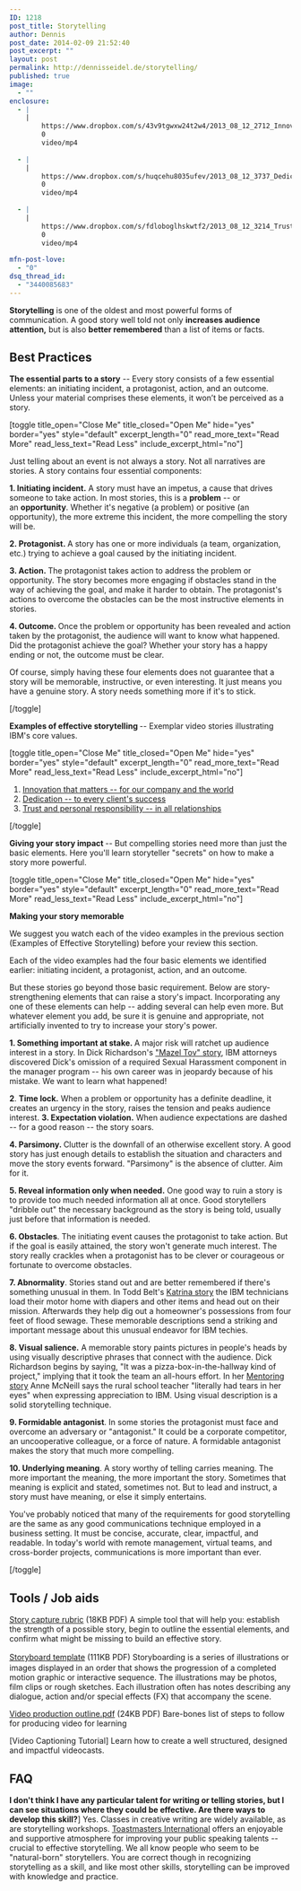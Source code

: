 ```yaml
---
ID: 1218
post_title: Storytelling
author: Dennis
post_date: 2014-02-09 21:52:40
post_excerpt: ""
layout: post
permalink: http://dennisseidel.de/storytelling/
published: true
image:
  - ""
enclosure:
  - |
    |
        https://www.dropbox.com/s/43v9tgwxw24t2w4/2013_08_12_2712_Innovation_that_matters__for_.mp4
        0
        video/mp4
        
  - |
    |
        https://www.dropbox.com/s/huqcehu8035ufev/2013_08_12_3737_Dedication_to_every_client_s_s.mp4
        0
        video/mp4
        
  - |
    |
        https://www.dropbox.com/s/fdloboglhskwtf2/2013_08_12_3214_Trust_and_personal_responsibil.mp4
        0
        video/mp4
        
mfn-post-love:
  - "0"
dsq_thread_id:
  - "3440085683"
---
```

<strong>Storytelling</strong> is one of the oldest and most powerful forms of communication. A good story well told not only <strong></strong><strong>increases audience attention,</strong> but is also <strong></strong><strong>better remembered</strong> than a list of items or facts.
<h2>Best Practices</h2>
<b>The essential parts to a story</b> -- Every story consists of a few essential elements: an initiating incident, a protagonist, action, and an outcome. Unless your material comprises these elements, it won’t be perceived as a story.

[toggle title_open="Close Me" title_closed="Open Me" hide="yes" border="yes" style="default" excerpt_length="0" read_more_text="Read More" read_less_text="Read Less" include_excerpt_html="no"]

Just telling about an event is not always a story. Not all narratives are stories. A story contains four essential components:

<b>1. Initiating incident.</b> A story must have an impetus, a cause that drives someone to take action. In most stories, this is a <b>problem</b> -- or an <b>opportunity</b>. Whether it's negative (a problem) or positive (an opportunity), the more extreme this incident, the more compelling the story will be.

<b>2. Protagonist. </b>A story has one or more individuals (a team, organization, etc.) trying to achieve a goal caused by the initiating incident.

<b>3. Action. </b>The protagonist takes action to address the problem or opportunity. The story becomes more engaging if obstacles stand in the way of achieving the goal, and make it harder to obtain. The protagonist's actions to overcome the obstacles can be the most instructive elements in stories.

<b>4. Outcome. </b>Once the problem or opportunity has been revealed and action taken by the protagonist, the audience will want to know what happened. Did the protagonist achieve the goal? Whether your story has a happy ending or not, the outcome must be clear.

Of course, simply having these four elements does not guarantee that a story will be memorable, instructive, or even interesting. It just means you have a genuine story. A story needs something more if it's to stick.

<span>[/toggle]</span>

<strong>Examples of effective storytelling </strong>-- Exemplar video stories illustrating IBM's core values.

[toggle title_open="Close Me" title_closed="Open Me" hide="yes" border="yes" style="default" excerpt_length="0" read_more_text="Read More" read_less_text="Read Less" include_excerpt_html="no"]
<ol>
	<li><a href="https://www.dropbox.com/s/43v9tgwxw24t2w4/2013_08_12_2712_Innovation_that_matters__for_.mp4">Innovation that matters -- for our company and the world</a></li>
	<li><a href="https://www.dropbox.com/s/huqcehu8035ufev/2013_08_12_3737_Dedication_to_every_client_s_s.mp4">Dedication -- to every client's success</a></li>
	<li><a href="https://www.dropbox.com/s/fdloboglhskwtf2/2013_08_12_3214_Trust_and_personal_responsibil.mp4">Trust and personal responsibility -- in all relationships</a></li>
</ol>
[/toggle]

<strong>Giving your story impact </strong>-- But compelling stories need more than just the basic elements. Here you'll learn storyteller "secrets" on how to make a story more powerful.

[toggle title_open="Close Me" title_closed="Open Me" hide="yes" border="yes" style="default" excerpt_length="0" read_more_text="Read More" read_less_text="Read Less" include_excerpt_html="no"]

<b><span>Making your story memorable</span></b>

We suggest you watch each of the video examples in the previous section (Examples of Effective Storytelling) before your review this section.

Each of the video examples had the four basic elements we identified earlier: initiating incident, a protagonist, action, and an outcome.

But these stories go beyond those basic requirement.
Below are story-strengthening elements that can raise a story's impact. Incorporating any one of these elements can help -- adding several can help even more. But whatever element you add, be sure it is genuine and appropriate, not artificially invented to try to increase your story's power.

<b>1. Something important at stake. </b>A major risk will ratchet up audience interest in a story. In Dick Richardson's <a href="https://www.dropbox.com/s/43v9tgwxw24t2w4/2013_08_12_2712_Innovation_that_matters__for_.mp4"><span><span>"Mazel Tov" story</span></span></a>, IBM attorneys discovered Dick's omission of a required Sexual Harassment component in the manager program -- his own career was in jeopardy because of his mistake. We want to learn what happened!

<b>2</b>. <b>Time lock.</b> When a problem or opportunity has a definite deadline, it creates an urgency in the story, raises the tension and peaks audience interest.
<b>3. Expectation violation.</b> When audience expectations are dashed -- for a good reason -- the story soars.

<b>4. Parsimony. </b>Clutter is the downfall of an otherwise excellent story. A good story has just enough details to establish the situation and characters and move the story events forward. "Parsimony" is the absence of clutter. Aim for it.

<b>5. Reveal information only when needed.</b> One good way to ruin a story is to provide too much needed information all at once. Good storytellers "dribble out" the necessary background as the story is being told, usually just before that information is needed.

<b>6. Obstacles</b>. The initiating event causes the protagonist to take action. But if the goal is easily attained, the story won't generate much interest. The story really crackles when a protagonist has to be clever or courageous or fortunate to overcome obstacles.

<b>7. Abnormality</b>. Stories stand out and are better remembered if there's something unusual in them. In Todd Belt's <a href="https://www.dropbox.com/s/fdloboglhskwtf2/2013_08_12_3214_Trust_and_personal_responsibil.mp4"><span><span>Katrina story</span></span></a> the IBM technicians load their motor home with diapers and other items and head out on their mission. Afterwards they help dig out a homeowner's possessions from four feet of flood sewage. These memorable descriptions send a striking and important message about this unusual endeavor for IBM techies.

<b>8. Visual salience.</b> A memorable story paints pictures in people's heads by using visually descriptive phrases that connect with the audience. Dick Richardson begins by saying, "It was a pizza-box-in-the-hallway kind of project," implying that it took the team an all-hours effort. In her <a href="https://www.dropbox.com/s/huqcehu8035ufev/2013_08_12_3737_Dedication_to_every_client_s_s.mp4">Mentoring story</a> Anne McNeill says the rural school teacher "literally had tears in her eyes" when expressing appreciation to IBM. Using visual description is a solid storytelling technique.

<b>9. Formidable antagonist</b>. In some stories the protagonist must face and overcome an adversary or "antagonist." It could be a corporate competitor, an uncooperative colleague, or a force of nature. A formidable antagonist makes the story that much more compelling.

<b>10. Underlying meaning</b>. A story worthy of telling carries meaning. The more important the meaning, the more important the story. Sometimes that meaning is explicit and stated, sometimes not. But to lead and instruct, a story must have meaning, or else it simply entertains.

You've probably noticed that many of the requirements for good storytelling are the same as any good communications technique employed in a business setting. It must be concise, accurate, clear, impactful, and readable. In today's world with remote management, virtual teams, and cross-border projects, communications is more important than ever.

[/toggle]
<h2>Tools / Job aids</h2>
<a href="https://www.dropbox.com/s/sfiod4khrc30xtv/Story%20capture%20rubric.pdf">Story capture rubric</a> (18KB PDF) A simple tool that will help you: establish the strength of a possible story, begin to outline the essential elements, and confirm what might be missing to build an effective story.

<span></span><a style="line-height: 1.5em;" href="https://www.dropbox.com/s/oypvp4wb9cwxphr/Storyboard_template.pdf">Storyboard template</a><span> (111KB PDF) Storyboarding is a series of illustrations or images displayed in an order that shows the progression of a completed motion graphic or interactive sequence. The illustrations may be photos, film clips or rough sketches. Each illustration often has notes describing any dialogue, action and/or special effects (FX) that accompany the scene.</span>

<a href="https://www.dropbox.com/s/at5msymm8niw8be/Video%2Bproduction%2Boutline.pdf">Video production outline.pdf</a> (24KB PDF) Bare-bones list of steps to follow for producing video for learning

<span>[Video Captioning Tutorial]</span> Learn how to create a well structured, designed and impactful videocasts.
<h2>FAQ</h2>
<strong>I don't think I have any particular talent for writing or telling stories, but I can see situations where they could be effective. Are there ways to develop this skill?</strong>] Yes. Classes in creative writing are widely available, as are storytelling workshops. <a href="http://www.toastmasters.org/">Toastmasters International</a> offers an enjoyable and supportive atmosphere for improving your public speaking talents -- crucial to effective storytelling. We all know people who seem to be "natural-born" storytellers. You are correct though in recognizing storytelling as a skill, and like most other skills, storytelling can be improved with knowledge and practice.